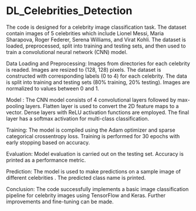 # DL_Celebrities_Detection

The code is designed for a celebrity image classification task.
The dataset contain images of 5 celebrities which include Lionel Messi, Maria Sharapova, Roger Federer, Serena Williams, and Virat Kohli.
The dataset is loaded, preprocessed, split into training and testing sets, and then used to train a convolutional neural network (CNN) model.

Data Loading and Preprocessing:
Images from directories for each celebrity is readed.
Images are resized to (128, 128) pixels.
The dataset is constructed with corresponding labels (0 to 4) for each celebrity.
The data is split into training and testing sets (80% training, 20% testing).
Images are normalized to values between 0 and 1.

Model :
The CNN model consists of 4 convolutional layers followed by max-pooling layers.
Flatten layer is used to convert the 2D feature maps to a vector.
Dense layers with ReLU activation functions are employed.
The final layer has a softmax activation for multi-class classification.

Training:
The model is compiled using the Adam optimizer and sparse categorical crossentropy loss.
Training is performed for 30 epochs with early stopping based on accuracy.

Evaluation:
Model evaluation is carried out on the testing set.
Accuracy is printed as a performance metric.

Prediction:
The model is used to make predictions on a sample image of different celebrities .
The predicted class name is printed.

Conclusion:
The code successfully implements a basic image classification pipeline for celebrity images using TensorFlow and Keras. Further improvements and fine-tuning can be made.





